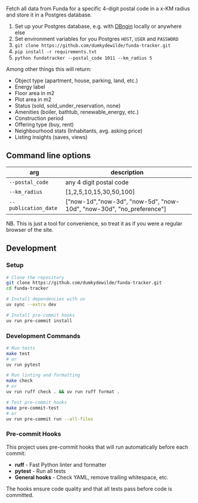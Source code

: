 Fetch all data from Funda for a specific 4-digit postal code in a x-KM radius and store it in a Postgres database.

1. Set up your Postgres database, e.g. with [DBngin](https://dbngin.com/) locally or anywhere else
2. Set environment variables for you Postgres `HOST`, `USER` and `PASSWORD`
3. `git clone https://github.com/dumkydewilde/funda-tracker.git`
4. `pip install -r requirements.txt`
5. `python fundatracker --postal_code 1011 --km_radius 5`

Among other things this will return:
- Object type (apartment, house, parking, land, etc.)
- Energy label
- Floor area in m2
- Plot area in m2
- Status (sold, sold_under_reservation, none)
- Amenities (boiler, bathtub, renewable_energy, etc.)
- Construction period
- Offering type (buy, rent)
- Neighbourhood stats (Inhabitants, avg. asking price)
- Listing insights (saves, views)

## Command line options
| arg | description |
| --- | ---- |
| `--postal_code` | any 4 digit postal code  |
| `--km_radius` | [1,2,5,10,15,30,50,100] |
| `--publication_date` | ["now-1d","now-3d", "now-5d", "now-10d", "now-30d", "no_preference"] |


NB. This is just a tool for convenience, so treat it as if you were a regular browser of the site.

## Development

### Setup
```bash
# Clone the repository
git clone https://github.com/dumkydewilde/funda-tracker.git
cd funda-tracker

# Install dependencies with uv
uv sync --extra dev

# Install pre-commit hooks
uv run pre-commit install
```

### Development Commands
```bash
# Run tests
make test
# or
uv run pytest

# Run linting and formatting
make check
# or
uv run ruff check . && uv run ruff format .

# Test pre-commit hooks
make pre-commit-test
# or
uv run pre-commit run --all-files
```

### Pre-commit Hooks
This project uses pre-commit hooks that will run automatically before each commit:
- **ruff** - Fast Python linter and formatter
- **pytest** - Run all tests
- **General hooks** - Check YAML, remove trailing whitespace, etc.

The hooks ensure code quality and that all tests pass before code is committed.
